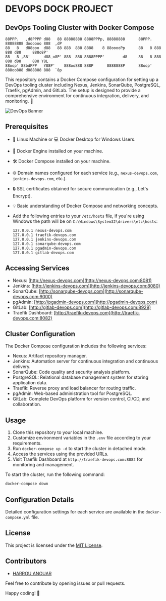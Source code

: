 # DEVOPS DOCK PROJECT

## DevOps Tooling Cluster with Docker Compose



    88PPP.   ,d8PPPP d88   88 88888888 8888PPPp, 88888888      88PPP. 88888888 doooooo 888  ,dP 
    88   8   d88ooo  d88   88 888  888 8888    8 88ooooPp      88   8 888  888 d88     888o8P'  
    88   8 ,88'      d88_o8P' 888  888 8888PPPP'        d8     88   8 888  888 d88     888 Y8L  
    88oop' 88bdPPP   Y88P'    888oo888 888P      8888888P      88oop' 888oo888 d888888 888  `8p 
                                                                                    


This repository contains a Docker Compose configuration for setting up a DevOps tooling cluster including Nexus, Jenkins, SonarQube, PostgreSQL, Traefik, pgAdmin, and GitLab. The setup is designed to provide a comprehensive environment for continuous integration, delivery, and monitoring. 🚀

![DevOps Banner](devops_banner.png)

## Prerequisites

- 🐧 Linux Machine or 💻 Docker Desktop for Windows Users. 
- 🐳 Docker Engine installed on your machine. 
- 🛠️ Docker Compose installed on your machine. 
- 🌐 Domain names configured for each service (e.g., `nexus-devops.com`, `jenkins-devops.com`, etc.). 
- 🔒 SSL certificates obtained for secure communication (e.g., Let's Encrypt). 
- 💡 Basic understanding of Docker Compose and networking concepts. 
- Add the following entries to your `/etc/hosts` file, if you're using Windows the path will be on  `C:\Windows\System32\drivers\etc\hosts`:
 
    ```
    127.0.0.1 nexus-devops.com
    127.0.0.1 traefik-devops.com
    127.0.0.1 jenkins-devops.com
    127.0.0.1 sonarqube-devops.com
    127.0.0.1 pgadmin-devops.com
    127.0.0.1 gitlab-devops.com
    ```

## Accessing Services

- Nexus: [http://nexus-devops.com](http://nexus-devops.com:8081)
- Jenkins: [http://jenkins-devops.com](http://jenkins-devops.com:8080)
- SonarQube: [http://sonarqube-devops.com](http://sonarqube-devops.com:9000)
- pgAdmin: [http://pgadmin-devops.com](http://pgadmin-devops.com)
- GitLab: [http://gitlab-devops.com](http://gitlab-devops.com:8929)
- Traefik Dashboard: [http://traefik-devops.com](http://traefik-devops.com:8082)

## Cluster Configuration

The Docker Compose configuration includes the following services:

- Nexus: Artifact repository manager.
- Jenkins: Automation server for continuous integration and continuous delivery.
- SonarQube: Code quality and security analysis platform.
- PostgreSQL: Relational database management system for storing application data.
- Traefik: Reverse proxy and load balancer for routing traffic.
- pgAdmin: Web-based administration tool for PostgreSQL.
- GitLab: Complete DevOps platform for version control, CI/CD, and collaboration.

## Usage

1. Clone this repository to your local machine.
2. Customize environment variables in the `.env` file according to your requirements.
3. Run `docker-compose up -d` to start the cluster in detached mode.
4. Access the services using the provided URLs.
5. Visit Traefik Dashboard at `http://traefik-devops.com:8082` for monitoring and management.


To start the cluster, run the following command:
```bash
docker-compose down
```
## Configuration Details

Detailed configuration settings for each service are available in the `docker-compose.yml` file.

## License

This project is licensed under the [MIT License](LICENSE).

## Contributors

- [HARROU ANOUAR](https://github.com/anouarharrou)

Feel free to contribute by opening issues or pull requests.

Happy coding! 🚀
